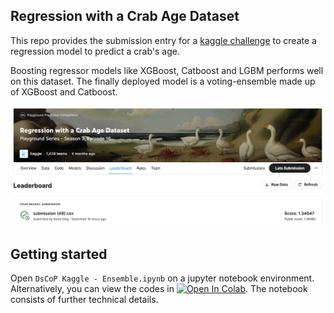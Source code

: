 ## Regression with a Crab Age Dataset

This repo provides the submission entry for a [kaggle challenge](https://www.kaggle.com/competitions/playground-series-s3e16/overview) to create a regression model to predict a crab's age. 

Boosting regressor models like XGBoost, Catboost and LGBM performs well on this dataset. The finally deployed model is a voting-ensemble made up of XGBoost and Catboost.

![jpg](img/Regression-Crab.png)

## Getting started
Open `DsCoP Kaggle - Ensemble.ipynb` on a jupyter notebook environment. Alternatively, you can view the codes in [![Open In Colab](https://colab.research.google.com/assets/colab-badge.svg)](https://colab.research.google.com/drive/1ysnRxfzaTNO9yCkZL_pPqUbrkGelSYiw?usp=sharing). The notebook consists of further technical details.
